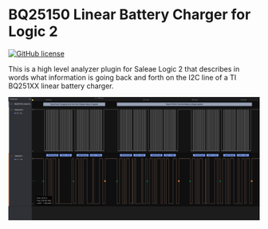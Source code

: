 # BQ25150 Linear Battery Charger for Logic 2

[![GitHub license](https://img.shields.io/github/license/lvoytek/BQ25150-analyzer)](https://raw.githubusercontent.com/lvoytek/Bq25150-analyzer/main/LICENSE)

This is a high level analyzer plugin for Saleae Logic 2 that describes in words what information is going back and forth on the I2C line of a TI BQ251XX linear battery charger.

![A view of the status register and battery voltage outputs](img/stat_and_voltage.png)
